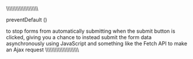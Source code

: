 \\\\\\\\\\\\\\\\\\\\\\\\\\\\\\\\\\\\\\\\

preventDefault ()

to stop forms from automatically submitting when the submit button is clicked, giving you a chance to instead submit the form data asynchronously using JavaScript and something like the Fetch API to make an Ajax request
\\\\\\\\\\\\\\\\\\\\\\\\\\\\\\\\\\\\\\\\\


